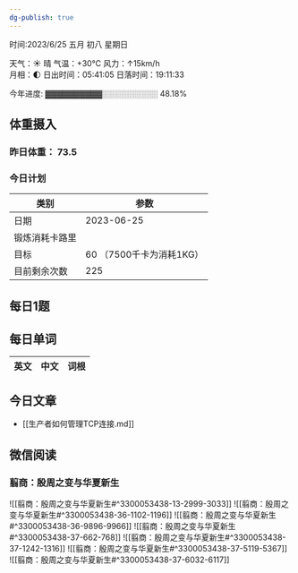 ```yaml
---
dg-publish: true
---
```



时间:2023/6/25 五月 初八 星期日

天气：☀️   晴 气温：+30°C 风力：↑15km/h  
月相：🌓 日出时间：05:41:05 日落时间：19:11:33

今年进度: ▓▓▓▓▓▓▓▓▓▓░░░░░░░░░░ 48.18%

## 体重摄入

### 昨日体重： 73.5
### 今日计划

| 类别           | 参数                    |
| -------------- | ----------------------- |
| 日期           | 2023-06-25               |
| 锻炼消耗卡路里 | |
| 目标           | 60      （7500千卡为消耗1KG）                |
| 目前剩余次数               |        225                  |



## 每日1题


## 每日单词

| 英文       | 中文       |词根|
| ---------- | ---------- | ---|


## 今日文章

- [[生产者如何管理TCP连接.md]]

## 微信阅读

<!-- start of weread -->

### 翦商：殷周之变与华夏新生
![[翦商：殷周之变与华夏新生#^3300053438-13-2999-3033]]
![[翦商：殷周之变与华夏新生#^3300053438-36-1102-1196]]
![[翦商：殷周之变与华夏新生#^3300053438-36-9896-9966]]
![[翦商：殷周之变与华夏新生#^3300053438-37-662-768]]
![[翦商：殷周之变与华夏新生#^3300053438-37-1242-1316]]
![[翦商：殷周之变与华夏新生#^3300053438-37-5119-5367]]
![[翦商：殷周之变与华夏新生#^3300053438-37-6032-6117]]

<!-- end of weread -->
